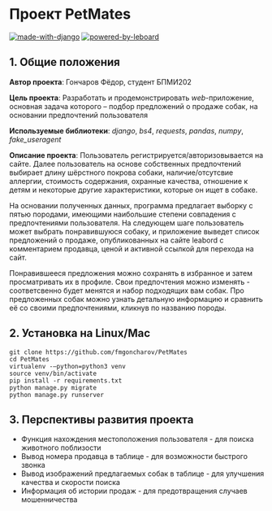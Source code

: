 # Проект PetMates

[![made-with-django](https://img.shields.io/badge/made%20with-Django-green)](https://www.djangoproject.com) [![powered-by-leboard](https://img.shields.io/badge/powered%20by-Leboard-informational)](https://leboard.ru)

## 1. Общие положения

**Автор проекта**: Гончаров Фёдор, студент БПМИ202

**Цель проекта**: Разработать и продемонстрировать _web_-приложение, основная задача которого – подбор предложений о продаже собак, на основании предпочтений пользователя

**Используемые библиотеки**: _django_, _bs4_, _requests_, _pandas_, _numpy_, _fake_useragent_

**Описание проекта**: Пользователь регистрируется/авторизовывается на сайте. Далее пользователь на основе собственных предпочтений выбирает длину шёрстного покрова собаки, наличие/отсутсвие аллергии, стоимость содержания, охранные качества, отношение к детям и некоторые другие характеристики, которые он ищет в собаке.

На основании полученных данных, программа предлагает выборку с пятью породами, имеющими наибольшие степени совпадения с предпочтениями пользователя. На следующем шаге пользователь может выбрать понравившуюся собаку, и приложение выведет список предложений о продаже, опубликованных на сайте leabord с комментарием продавца, ценой и активной ссылкой для перехода на сайт.

Понравившееся предложения можно сохранять в избранное и затем просматривать их в профиле. Свои предпочтения можно изменять - соответсвенно будет менятся и набор подходящих вам собак. Про предложенных собак можно узнать детальную информацию и сравнить её со своими предпочтениями, кликнув по названию породы.

## 2. Установка на Linux/Mac

```
git clone https://github.com/fmgoncharov/PetMates
cd PetMates
virtualenv -—python=python3 venv
source venv/bin/activate
pip install -r requirements.txt
python manage.py migrate
python manage.py runserver
```

## 3. Перспективы развития проекта

* Функция нахождения местоположения пользователя - для поиска животного поблизости
* Вывод номера продавца в таблице - для возможности быстрого звонка
* Вывод изображений предлагаемых собак в таблице - для улучшения качества и скорости поиска
* Информация об истории продаж - для предотвращения случаев мошенничества

